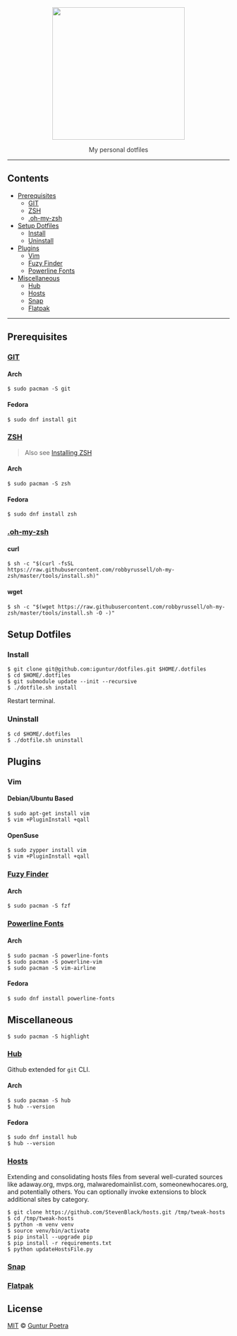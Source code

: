 <div align='center'>
	<img src='https://dotfiles.github.io/images/dotfiles-logo.png' width='300px'>
	<p style='color: #333333'>My personal dotfiles</p>
</div>

---

## Contents <!-- omit in toc -->

- [Prerequisites](#prerequisites)
  - [GIT](#git)
  - [ZSH](#zsh)
  - [.oh-my-zsh](#oh-my-zsh)
- [Setup Dotfiles](#setup-dotfiles)
  - [Install](#install)
  - [Uninstall](#uninstall)
- [Plugins](#plugins)
  - [Vim](#vim)
  - [Fuzy Finder](#fuzy-finder)
  - [Powerline Fonts](#powerline-fonts)
- [Miscellaneous](#miscellaneous)
  - [Hub](#hub)
  - [Hosts](#hosts)
  - [Snap](#snap)
  - [Flatpak](#flatpak)

---

## Prerequisites

### [GIT](https://git-scm.com)

#### Arch <!-- omit in toc -->

```console
$ sudo pacman -S git
```

#### Fedora <!-- omit in toc -->

```console
$ sudo dnf install git
```


### [ZSH](https://www.zsh.org)

> Also see [Installing ZSH](https://github.com/robbyrussell/oh-my-zsh/wiki/Installing-ZSH)

#### Arch <!-- omit in toc -->

```console
$ sudo pacman -S zsh
```

#### Fedora <!-- omit in toc -->

```console
$ sudo dnf install zsh
```

### [.oh-my-zsh](https://github.com/robbyrussell/oh-my-zsh)

#### curl <!-- omit in toc -->

```console
$ sh -c "$(curl -fsSL https://raw.githubusercontent.com/robbyrussell/oh-my-zsh/master/tools/install.sh)"
```

#### wget <!-- omit in toc -->

```console
$ sh -c "$(wget https://raw.githubusercontent.com/robbyrussell/oh-my-zsh/master/tools/install.sh -O -)"
```


## Setup Dotfiles

### Install

```console
$ git clone git@github.com:iguntur/dotfiles.git $HOME/.dotfiles
$ cd $HOME/.dotfiles
$ git submodule update --init --recursive
$ ./dotfile.sh install
```

Restart terminal.

### Uninstall

```console
$ cd $HOME/.dotfiles
$ ./dotfile.sh uninstall
```


## Plugins

### Vim

#### Debian/Ubuntu Based <!-- omit in toc -->

```console
$ sudo apt-get install vim
$ vim +PluginInstall +qall
```

#### OpenSuse <!-- omit in toc -->

```console
$ sudo zypper install vim
$ vim +PluginInstall +qall
```

### [Fuzy Finder](https://github.com/junegunn/fzf)

#### Arch <!-- omit in toc -->

```console
$ sudo pacman -S fzf
```

### [Powerline Fonts](https://github.com/powerline/fonts)

#### Arch <!-- omit in toc -->

```console
$ sudo pacman -S powerline-fonts
$ sudo pacman -S powerline-vim
$ sudo pacman -S vim-airline
```

#### Fedora <!-- omit in toc -->

```console
$ sudo dnf install powerline-fonts
```


## Miscellaneous

```console
$ sudo pacman -S highlight
```

### [Hub](https://github.com/github/hub)

Github extended for `git` CLI.

#### Arch <!-- omit in toc -->

```console
$ sudo pacman -S hub
$ hub --version
```

#### Fedora <!-- omit in toc -->

```console
$ sudo dnf install hub
$ hub --version
```


### [Hosts](https://github.com/StevenBlack/hosts)

Extending and consolidating hosts files from several well-curated sources like adaway.org, mvps.org, malwaredomainlist.com, someonewhocares.org, and potentially others. You can optionally invoke extensions to block additional sites by category.

```console
$ git clone https://github.com/StevenBlack/hosts.git /tmp/tweak-hosts
$ cd /tmp/tweak-hosts
$ python -m venv venv
$ source venv/bin/activate
$ pip install --upgrade pip
$ pip install -r requirements.txt
$ python updateHostsFile.py
```

### [Snap](https://snapcraft.io)

### [Flatpak](https://flatpak.org/)


## License <!-- omit in toc -->

[MIT](https://opensource.org/licenses/MIT) © [Guntur Poetra](https://github.com/iguntur)
